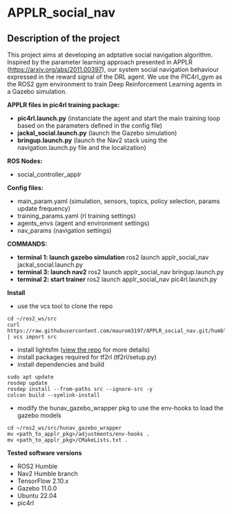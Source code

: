 # APPLR_social_nav

## Description of the project
This project aims at developing an adptative social navigation algorithm. Inspired by the parameter learning approach presented in APPLR (https://arxiv.org/abs/2011.00397), our system social navigation behaviour expressed in the reward signal of the DRL agent. We use the PIC4rl_gym as the ROS2 gym environment to train Deep Reinforcement Learning agents in a Gazebo simulation.

**APPLR files in pic4rl training package:**
- **pic4rl.launch.py** (instanciate the agent and start the main training loop based on the parameters defined in the config file)
- **jackal_social.launch.py** (launch the Gazebo simulation)
- **bringup.launch.py** (launch the Nav2 stack using the navigation.launch.py file and the localization)

**ROS Nodes:**
- social_controller_applr 

**Config files:**
- main_param.yaml (simulation, sensors, topics, policy selection, params update frequency)
- training_params.yaml (rl training settings)
- agents_envs (agent and environment settings)
- nav_params (navigation settings)

**COMMANDS:**
- **terminal 1: launch gazebo simulation**
ros2 launch applr_social_nav jackal_social.launch.py
- **terminal 3: launch nav2**
ros2 launch applr_social_nav bringup.launch.py
- **terminal 2: start trainer**
ros2 launch applr_social_nav pic4rl.launch.py 

**Install**

- use the vcs tool to clone the repo 
```
cd ~/ros2_ws/src
curl
https://raw.githubusercontent.com/maurom3197/APPLR_social_nav.git/humble/applr_social_nav.repos | vcs import src
```
- install lightsfm ([view the repo](https://github.com/robotics-upo/lightsfm) for more details)
- install packages required for tf2rl (tf2rl/setup.py)
- install dependencies and build
```
sudo apt update
rosdep update
rosdep install --from-paths src --ignore-src -y
colcon build --symlink-install
```
- modify the hunav_gazebo_wrapper pkg to use the env-hooks to load the gazebo models
```
cd ~/ros2_ws/src/hunav_gazebo_wrapper
mv <path_to_applr_pkg>/adjustments/env-hooks .
mv <path_to_applr_pkg>/CMakeLists.txt .
``` 




**Tested software versions**
- ROS2 Humble
- Nav2 Humble branch
- TensorFlow 2.10.x
- Gazebo 11.0.0
- Ubuntu 22.04
- pic4rl 
